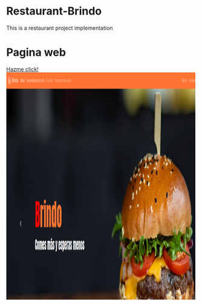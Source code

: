 # Restaurant-Brindo
This is a restaurant project implementation

<h1 >Pagina web</h1>
 <a href="http://200.16.117.238/20201B103/">Hazme click!</a> 
 
 <img src="Screenshot.png" style="width:500px;height:600px;"> 

